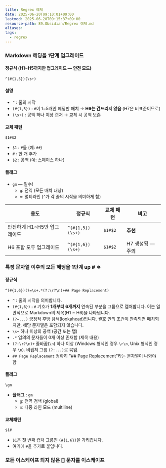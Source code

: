 ```yaml
---
title: Regrex 예제
date: 2025-06-20T09:10:01+09:00
lastmod: 2025-06-20T09:15:37+09:00
resource-path: 89.Obsidian/Regrex 예제.md
aliases: 
tags:
  - regrex
---
```

### Markdown 헤딩을 1단계 업그레이드

#### 정규식 (H1~H5까지만 업그레이드 — 안전 모드)

```regex
^(#{1,5})(\s+)
```
#### 설명

- `^` : 줄의 시작
- `(#{1,5})` : `#`이 1~5개인 헤딩만 매치 → **H6는 건드리지 않음** (H7은 비표준이므로)
- `(\s+)` : 공백 하나 이상 캡처 → 교체 시 공백 보존
#### 교체 패턴

```text
$1#$2
```

- `$1` : `#`들 (예: `##`)
- `#` : 한 개 추가
- `$2` : 공백 (예: 스페이스 하나)
#### 플래그
- `gm` — 필수!
  - `g`: 전역 (모든 매치 대상)
  - `m`: 멀티라인 (`^`가 각 줄의 시작을 의미하게 함)

| 용도 | 정규식 | 교체 패턴 | 비고 |
|------|--------|-----------|------|
| 안전하게 H1~H5만 업그레이드 | `^(#{1,5})(\s+)` | `$1#$2` | **추천** |
| H6 포함 모두 업그레이드 | `^(#{1,6})(\s+)` | `$1#$2` | H7 생성됨 — 주의 |


### 특정 문자열 이후의 모든 헤딩을 1단계 up # => ##

#### 정규식

```regex
^(#{1,6})(?=\s+.*(?:\r?\n)+## Page Replacement)
```

- `^`  : 줄의 시작을 의미합니다.
- `(#{1,6})`  : `#` 기호가 **1개부터 6개까지** 연속된 부분을 그룹으로 캡처합니다.  이는 일반적으로 Markdown의 제목(H1 ~ H6)을 나타냅니다.
- `(?=...)`  긍정적 후방 탐색(lookahead)입니다. 괄호 안의 조건이 만족되면 매치되지만, 해당 문자열은 포함되지 않습니다.
- `\s+`  하나 이상의 공백 (공간 또는 탭)
- `.*`  임의의 문자들이 0개 이상 존재함 (제목 내용)
- `(?:\r?\n)+`  줄바꿈(`\n`) 하나 이상 (Windows 형식인 경우 `\r\n`, Unix 형식인 경우 `\n`). 비캡처 그룹 `(?:...)`로 묶임.
- `## Page Replacement`  정확히 "## Page Replacement"라는 문자열이 나와야 함
#### 플레그
`\gm`  
- **플래그** : `gm`
    - `g`: 전역 검색 (global)
    - `m`: 다중 라인 모드 (multiline)
#### 교체패턴
`$1#`  
- `$1`은 첫 번째 캡처 그룹인 `(#{1,6})`을 가리킵니다.
- 여기에 `#`을 추가로 붙입니다.


### 모든 이스케이프 되지 않은 \[\] 문자를 이스케이프